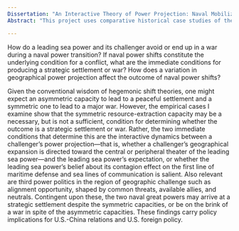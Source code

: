 ```yaml
---
Dissertation: "An Interactive Theory of Power Projection: Naval Mobilization, Geographical Expansion, and Alignment Opportunity"
Abstract: "This project uses comparative historical case studies of the two Anglo-French dyads (1856-1870/1882-1904) and the U.S.-Japan dyad (1921-1941) with the ultimate goal of developing a theory to apply to current U.S.-China relations. At root, I argue that the outcome of a naval power transition is contingent upon two conditions: (1) the interactive dynamics of a challenger’s expansion and the leading sea power’s expectation about its contagion effect; and (2) whether alignment opportunity, shaped by third common threats, available allies, and neutrals in the theaters of the power transition, is open or closed. I argue that while bilateral resource-extraction capacities strengthen or erode the underlying condition of security competition, it is the interactive dynamics of geographical power projection that bring a conflict to the fore and determine its outcome."

---
```


How do a leading sea power and its challenger avoid or end up in a war during a naval power transition? If naval power shifts constitute the underlying condition for a conflict, what are the immediate conditions for producing a strategic settlement or war? How does a variation in geographical power projection affect the outcome of naval power shifts? 

Given the conventional wisdom of hegemonic shift theories, one might expect an asymmetric capacity to lead to a peaceful settlement and a symmetric one to lead to a major war. However, the empirical cases I examine show that the symmetric resource-extraction capacity may be a necessary, but is not a sufficient, condition for determining whether the outcome is a strategic settlement or war. Rather, the two immediate conditions that determine this are the interactive dynamics between a challenger’s power projection—that is, whether a challenger’s geographical expansion is directed toward the central or peripheral theater of the leading sea power—and the leading sea power’s expectation, or whether the leading sea power’s belief about its contagion effect on the first line of maritime defense and sea lines of communication is salient. Also relevant are third power politics in the region of geographic challenge such as alignment opportunity, shaped by common threats, available allies, and neutrals. Contingent upon these, the two naval great powers may arrive at a strategic settlement despite the symmetric capacities, or be on the brink of a war in spite of the asymmetric capacities. These findings carry policy implications for U.S.-China relations and U.S. foreign policy. 
